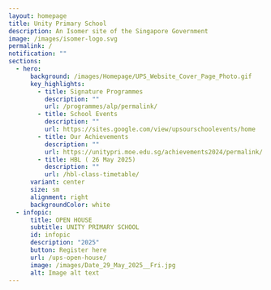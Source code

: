 ```yaml
---
layout: homepage
title: Unity Primary School
description: An Isomer site of the Singapore Government
image: /images/isomer-logo.svg
permalink: /
notification: ""
sections:
  - hero:
      background: /images/Homepage/UPS_Website_Cover_Page_Photo.gif
      key_highlights:
        - title: Signature Programmes
          description: ""
          url: /programmes/alp/permalink/
        - title: School Events
          description: ""
          url: https://sites.google.com/view/upsourschoolevents/home
        - title: Our Achievements
          description: ""
          url: https://unitypri.moe.edu.sg/achievements2024/permalink/
        - title: HBL ( 26 May 2025)
          description: ""
          url: /hbl-class-timetable/
      variant: center
      size: sm
      alignment: right
      backgroundColor: white
  - infopic:
      title: OPEN HOUSE
      subtitle: UNITY PRIMARY SCHOOL
      id: infopic
      description: "2025"
      button: Register here
      url: /ups-open-house/
      image: /images/Date_29_May_2025__Fri.jpg
      alt: Image alt text
---
```

